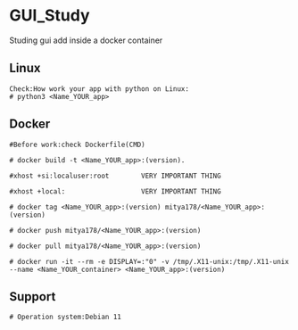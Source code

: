 



# GUI_Study
Studing gui add inside a docker container

## Linux
```
Check:How work your app with python on Linux:
# python3 <Name_YOUR_app>
```

## Docker
```
#Before work:check Dockerfile(CMD)

# docker build -t <Name_YOUR_app>:(version).

#xhost +si:localuser:root        VERY IMPORTANT THING

#xhost +local:                   VERY IMPORTANT THING

# docker tag <Name_YOUR_app>:(version) mitya178/<Name_YOUR_app>:(version)

# docker push mitya178/<Name_YOUR_app>:(version)

# docker pull mitya178/<Name_YOUR_app>:(version)

# docker run -it --rm -e DISPLAY=:"0" -v /tmp/.X11-unix:/tmp/.X11-unix --name <Name_YOUR_container> <Name_YOUR_app>:(version)
```


## Support
```
# Operation system:Debian 11
```
